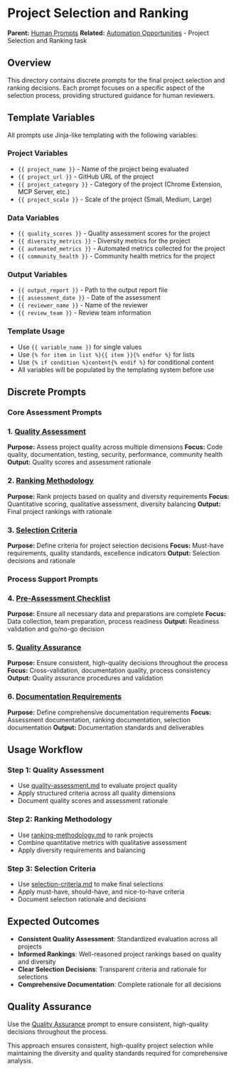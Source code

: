 # Project Selection and Ranking

**Parent:** [Human Prompts](../README.md)
**Related:** [Automation Opportunities](../../../phases/01-project-selection/AUTOMATION_OPPORTUNITIES.md) - Project Selection and Ranking task

## Overview

This directory contains discrete prompts for the final project selection and ranking decisions. Each prompt focuses on a specific aspect of the selection process, providing structured guidance for human reviewers.

## Template Variables

All prompts use Jinja-like templating with the following variables:

### Project Variables
- `{{ project_name }}` - Name of the project being evaluated
- `{{ project_url }}` - GitHub URL of the project
- `{{ project_category }}` - Category of the project (Chrome Extension, MCP Server, etc.)
- `{{ project_scale }}` - Scale of the project (Small, Medium, Large)

### Data Variables
- `{{ quality_scores }}` - Quality assessment scores for the project
- `{{ diversity_metrics }}` - Diversity metrics for the project
- `{{ automated_metrics }}` - Automated metrics collected for the project
- `{{ community_health }}` - Community health metrics for the project

### Output Variables
- `{{ output_report }}` - Path to the output report file
- `{{ assessment_date }}` - Date of the assessment
- `{{ reviewer_name }}` - Name of the reviewer
- `{{ review_team }}` - Review team information

### Template Usage
- Use `{{ variable_name }}` for single values
- Use `{% for item in list %}{{ item }}{% endfor %}` for lists
- Use `{% if condition %}content{% endif %}` for conditional content
- All variables will be populated by the templating system before use

## Discrete Prompts

### Core Assessment Prompts
### 1. [Quality Assessment](quality-assessment.md)
**Purpose:** Assess project quality across multiple dimensions
**Focus:** Code quality, documentation, testing, security, performance, community health
**Output:** Quality scores and assessment rationale

### 2. [Ranking Methodology](ranking-methodology.md)
**Purpose:** Rank projects based on quality and diversity requirements
**Focus:** Quantitative scoring, qualitative assessment, diversity balancing
**Output:** Final project rankings with rationale

### 3. [Selection Criteria](selection-criteria.md)
**Purpose:** Define criteria for project selection decisions
**Focus:** Must-have requirements, quality standards, excellence indicators
**Output:** Selection decisions and rationale

### Process Support Prompts
### 4. [Pre-Assessment Checklist](pre-assessment-checklist.md)
**Purpose:** Ensure all necessary data and preparations are complete
**Focus:** Data collection, team preparation, process readiness
**Output:** Readiness validation and go/no-go decision

### 5. [Quality Assurance](quality-assurance.md)
**Purpose:** Ensure consistent, high-quality decisions throughout the process
**Focus:** Cross-validation, documentation quality, process consistency
**Output:** Quality assurance procedures and validation

### 6. [Documentation Requirements](documentation-requirements.md)
**Purpose:** Define comprehensive documentation requirements
**Focus:** Assessment documentation, ranking documentation, selection documentation
**Output:** Documentation standards and deliverables

## Usage Workflow

### Step 1: Quality Assessment
- Use [quality-assessment.md](quality-assessment.md) to evaluate project quality
- Apply structured criteria across all quality dimensions
- Document quality scores and assessment rationale

### Step 2: Ranking Methodology
- Use [ranking-methodology.md](ranking-methodology.md) to rank projects
- Combine quantitative metrics with qualitative assessment
- Apply diversity requirements and balancing

### Step 3: Selection Criteria
- Use [selection-criteria.md](selection-criteria.md) to make final selections
- Apply must-have, should-have, and nice-to-have criteria
- Document selection rationale and decisions

## Expected Outcomes

- **Consistent Quality Assessment**: Standardized evaluation across all projects
- **Informed Rankings**: Well-reasoned project rankings based on quality and diversity
- **Clear Selection Decisions**: Transparent criteria and rationale for selections
- **Comprehensive Documentation**: Complete rationale for all decisions

## Quality Assurance

Use the [Quality Assurance](quality-assurance.md) prompt to ensure consistent, high-quality decisions throughout the process.

This approach ensures consistent, high-quality project selection while maintaining the diversity and quality standards required for comprehensive analysis.
